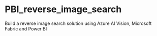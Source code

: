 # PBI_reverse_image_search
Build a reverse image search solution using Azure AI Vision, Microsoft Fabric and Power BI
